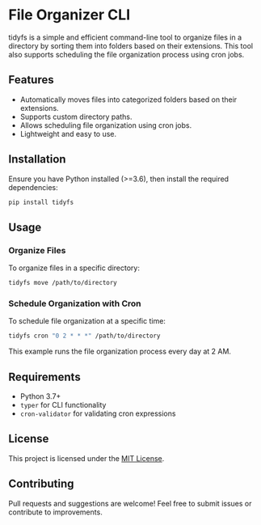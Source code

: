 # File Organizer CLI

tidyfs is a simple and efficient command-line tool to organize files in a directory by sorting them into folders based on their extensions. This tool also supports scheduling the file organization process using cron jobs.

## Features
- Automatically moves files into categorized folders based on their extensions.
- Supports custom directory paths.
- Allows scheduling file organization using cron jobs.
- Lightweight and easy to use.

## Installation
Ensure you have Python installed (>=3.6), then install the required dependencies:

```sh
pip install tidyfs
```

## Usage

### Organize Files

To organize files in a specific directory:
```sh
tidyfs move /path/to/directory
```

### Schedule Organization with Cron
To schedule file organization at a specific time:
```sh
tidyfs cron "0 2 * * *" /path/to/directory
```
This example runs the file organization process every day at 2 AM.

## Requirements
- Python 3.7+
- `typer` for CLI functionality
- `cron-validator` for validating cron expressions

## License
This project is licensed under the [MIT License](LICENSE).

## Contributing
Pull requests and suggestions are welcome! Feel free to submit issues or contribute to improvements.